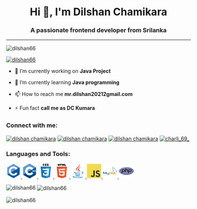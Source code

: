<h1 align="center">Hi 👋, I'm Dilshan Chamikara</h1>
<h3 align="center">A passionate frontend developer from Srilanka</h3>

---
<p align="left"> <img src="https://komarev.com/ghpvc/?username=dilshan66&label=Profile%20views&color=0e75b6&style=flat" alt="dilshan66" /> </p>

<p align="left"> <a href="https://github.com/ryo-ma/github-profile-trophy"><img src="https://github-profile-trophy.vercel.app/?username=dilshan66" alt="dilshan66" /></a> </p>

- 🔭 I’m currently working on **Java Project**

- 🌱 I’m currently learning **Java programming**

- 📫 How to reach me **mr.dilshan20212gmail.com**

- ⚡ Fun fact **call me as DC Kumara**

<h3 align="left">Connect with me:</h3>
<p align="left">
<a href="https://linkedin.com/in/dilshan chamikara" target="blank"><img align="center" src="https://raw.githubusercontent.com/rahuldkjain/github-profile-readme-generator/master/src/images/icons/Social/linked-in-alt.svg" alt="dilshan chamikara" height="30" width="40" /></a>
<a href="https://fb.com/dilshan chamikara" target="blank"><img align="center" src="https://raw.githubusercontent.com/rahuldkjain/github-profile-readme-generator/master/src/images/icons/Social/facebook.svg" alt="dilshan chamikara" height="30" width="40" /></a>
<a href="https://instagram.com/dilshan chamikara" target="blank"><img align="center" src="https://raw.githubusercontent.com/rahuldkjain/github-profile-readme-generator/master/src/images/icons/Social/instagram.svg" alt="dilshan chamikara" height="30" width="40" /></a>
<a href="https://discord.gg/charli_69_" target="blank"><img align="center" src="https://raw.githubusercontent.com/rahuldkjain/github-profile-readme-generator/master/src/images/icons/Social/discord.svg" alt="charli_69_" height="30" width="40" /></a>
</p>

<h3 align="left">Languages and Tools:</h3>
<p align="left"> <a href="https://www.cprogramming.com/" target="_blank" rel="noreferrer"> <img src="https://raw.githubusercontent.com/devicons/devicon/master/icons/c/c-original.svg" alt="c" width="40" height="40"/> </a> <a href="https://www.w3schools.com/cpp/" target="_blank" rel="noreferrer"> <img src="https://raw.githubusercontent.com/devicons/devicon/master/icons/cplusplus/cplusplus-original.svg" alt="cplusplus" width="40" height="40"/> </a> <a href="https://www.w3schools.com/css/" target="_blank" rel="noreferrer"> <img src="https://raw.githubusercontent.com/devicons/devicon/master/icons/css3/css3-original-wordmark.svg" alt="css3" width="40" height="40"/> </a> <a href="https://www.w3.org/html/" target="_blank" rel="noreferrer"> <img src="https://raw.githubusercontent.com/devicons/devicon/master/icons/html5/html5-original-wordmark.svg" alt="html5" width="40" height="40"/> </a> <a href="https://www.java.com" target="_blank" rel="noreferrer"> <img src="https://raw.githubusercontent.com/devicons/devicon/master/icons/java/java-original.svg" alt="java" width="40" height="40"/> </a> <a href="https://developer.mozilla.org/en-US/docs/Web/JavaScript" target="_blank" rel="noreferrer"> <img src="https://raw.githubusercontent.com/devicons/devicon/master/icons/javascript/javascript-original.svg" alt="javascript" width="40" height="40"/> </a> <a href="https://www.mysql.com/" target="_blank" rel="noreferrer"> <img src="https://raw.githubusercontent.com/devicons/devicon/master/icons/mysql/mysql-original-wordmark.svg" alt="mysql" width="40" height="40"/> </a> <a href="https://www.php.net" target="_blank" rel="noreferrer"> <img src="https://raw.githubusercontent.com/devicons/devicon/master/icons/php/php-original.svg" alt="php" width="40" height="40"/> </a> </p>

<p><img align="left" src="https://github-readme-stats.vercel.app/api/top-langs?username=dilshan66&show_icons=true&locale=en&layout=compact" alt="dilshan66" /></p>

<p>&nbsp;<img align="center" src="https://github-readme-stats.vercel.app/api?username=dilshan66&show_icons=true&locale=en" alt="dilshan66" /></p>

<p><img align="center" src="https://github-readme-streak-stats.herokuapp.com/?user=dilshan66&" alt="dilshan66" /></p>
